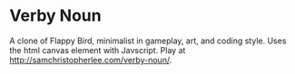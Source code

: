 # Verby Noun
A clone of Flappy Bird, minimalist in gameplay, art, and coding style. Uses the html canvas element with Javscript.
Play at http://samchristopherlee.com/verby-noun/.
